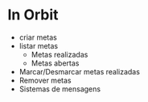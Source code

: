 # In Orbit

- criar metas 
- listar metas 
    - Metas realizadas 
    - Metas abertas
- Marcar/Desmarcar metas realizadas 
- Remover metas 
- Sistemas de mensagens 